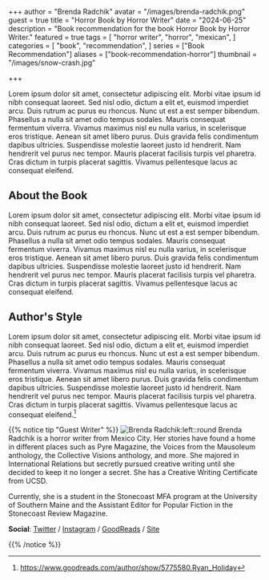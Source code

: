 +++
author = "Brenda Radchik"
avatar = "/images/brenda-radchik.png"
guest = true
title = "Horror Book by Horror Writer"
date = "2024-06-25"
description = "Book recommendation for the book Horror Book by Horror Writer."
featured = true
tags = [
    "horror writer",
    "horror",
    "mexican",
]
categories = [
    "book",
    "recommendation",
]
series = ["Book Recommendation"]
aliases = ["book-recommendation-horror"]
thumbnail = "/images/snow-crash.jpg"

+++

Lorem ipsum dolor sit amet, consectetur adipiscing elit. Morbi vitae ipsum id nibh consequat laoreet. Sed nisl odio, dictum a elit et, euismod imperdiet arcu. Duis rutrum ac purus eu rhoncus. Nunc ut est a est semper bibendum. Phasellus a nulla sit amet odio tempus sodales. Mauris consequat fermentum viverra. Vivamus maximus nisl eu nulla varius, in scelerisque eros tristique. Aenean sit amet libero purus. Duis gravida felis condimentum dapibus ultricies. Suspendisse molestie laoreet justo id hendrerit. Nam hendrerit vel purus nec tempor. Mauris placerat facilisis turpis vel pharetra. Cras dictum in turpis placerat sagittis. Vivamus pellentesque lacus ac consequat eleifend.

<!--more-->

## About the Book

Lorem ipsum dolor sit amet, consectetur adipiscing elit. Morbi vitae ipsum id nibh consequat laoreet. Sed nisl odio, dictum a elit et, euismod imperdiet arcu. Duis rutrum ac purus eu rhoncus. Nunc ut est a est semper bibendum. Phasellus a nulla sit amet odio tempus sodales. Mauris consequat fermentum viverra. Vivamus maximus nisl eu nulla varius, in scelerisque eros tristique. Aenean sit amet libero purus. Duis gravida felis condimentum dapibus ultricies. Suspendisse molestie laoreet justo id hendrerit. Nam hendrerit vel purus nec tempor. Mauris placerat facilisis turpis vel pharetra. Cras dictum in turpis placerat sagittis. Vivamus pellentesque lacus ac consequat eleifend.

## Author's Style

Lorem ipsum dolor sit amet, consectetur adipiscing elit. Morbi vitae ipsum id nibh consequat laoreet. Sed nisl odio, dictum a elit et, euismod imperdiet arcu. Duis rutrum ac purus eu rhoncus. Nunc ut est a est semper bibendum. Phasellus a nulla sit amet odio tempus sodales. Mauris consequat fermentum viverra. Vivamus maximus nisl eu nulla varius, in scelerisque eros tristique. Aenean sit amet libero purus. Duis gravida felis condimentum dapibus ultricies. Suspendisse molestie laoreet justo id hendrerit. Nam hendrerit vel purus nec tempor. Mauris placerat facilisis turpis vel pharetra. Cras dictum in turpis placerat sagittis. Vivamus pellentesque lacus ac consequat eleifend.[^1]

[^1]: https://www.goodreads.com/author/show/5775580.Ryan_Holiday

{{% notice tip "Guest Writer" %}}
![Brenda Radchik:left::round](/images/brenda-radchik.png)
Brenda Radchik is a horror writer from Mexico City. Her stories have found a home in different places such as Pyre Magazine, the Voices from the Mausoleum anthology, the Collective Visions anthology, and more. She majored in International Relations but secretly pursued creative writing until she decided to keep it no longer a secret. She has a Creative Writing Certificate from UCSD.

Currently, she is a student in the Stonecoast MFA program at the University of Southern Maine and the Assistant Editor for Popular Fiction in the Stonecoast Review Magazine.

**Social**: [Twitter](http://x.com/Radchik_1313) / [Instagram](https://www.instagram.com/brendaradchikwrites/) / [GoodReads](https://www.goodreads.com/author/show/23003794.Brenda_Radchik) / [Site](https://www.brendaradchik.com)

{{% /notice %}}
